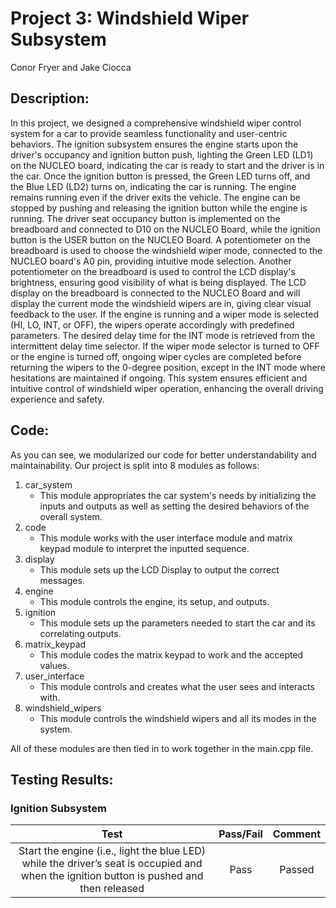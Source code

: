 # **Project 3: Windshield Wiper Subsystem**

Conor Fryer and Jake Ciocca

## **Description:**
In this project, we designed a comprehensive windshield wiper control system for a car to provide seamless functionality and user-centric behaviors. The ignition subsystem ensures the engine starts upon the driver's occupancy and ignition button push, lighting the Green LED (LD1) on the NUCLEO board, indicating the car is ready to start and the driver is in the car. Once the ignition button is pressed, the Green LED turns off, and the Blue LED (LD2) turns on, indicating the car is running. The engine remains running even if the driver exits the vehicle. The engine can be stopped by pushing and releasing the ignition button while the engine is running. The driver seat occupancy button is implemented on the breadboard and connected to D10 on the NUCLEO Board, while the ignition button is the USER button on the NUCLEO Board. A potentiometer on the breadboard is used to choose the windshield wiper mode, connected to the NUCLEO board's A0 pin, providing intuitive mode selection. Another potentiometer on the breadboard is used to control the LCD display's brightness, ensuring good visibility of what is being displayed. The LCD display on the breadboard is connected to the NUCLEO Board and will display the current mode the windshield wipers are in, giving clear visual feedback to the user. If the engine is running and a wiper mode is selected (HI, LO, INT, or OFF), the wipers operate accordingly with predefined parameters. The desired delay time for the INT mode is retrieved from the intermittent delay time selector. If the wiper mode selector is turned to OFF or the engine is turned off, ongoing wiper cycles are completed before returning the wipers to the 0-degree position, except in the INT mode where hesitations are maintained if ongoing. This system ensures efficient and intuitive control of windshield wiper operation, enhancing the overall driving experience and safety.


## **Code:**
As you can see, we modularized our code for better understandability and maintainability. Our project is split into 8 modules as follows:
1. car_system
   * This module appropriates the car system's needs by initializing the inputs and outputs as well as setting the desired behaviors of the overall system.
2. code
   * This module works with the user interface module and matrix keypad module to interpret the inputted sequence. 
3. display
   * This module sets up the LCD Display to output the correct messages.
4. engine
   * This module controls the engine, its setup, and outputs.
5. ignition
    * This module sets up the parameters needed to start the car and its correlating outputs.
6. matrix_keypad
    * This module codes the matrix keypad to work and the accepted values.
7. user_interface
    * This module controls and creates what the user sees and interacts with.
8. windshield_wipers
    * This module controls the windshield wipers and all its modes in the system.

All of these modules are then tied in to work together in the main.cpp file. 

## **Testing Results:**
### **Ignition Subsystem**

| Test                | Pass/Fail           | Comment             |
|:-------------------:|:-------------------:|:-------------------:|
| Start the engine (i.e., light the blue LED) while the driver’s seat is occupied and when the ignition button is pushed and then released | Pass| Passed |

